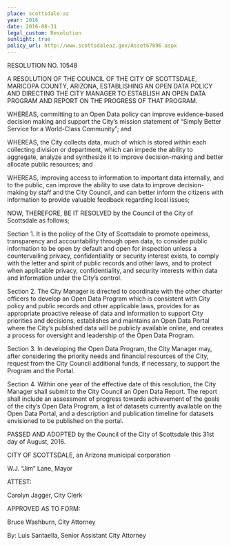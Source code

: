 ```yaml
---
place: scottsdale-az
year: 2016
date: 2016-08-31
legal_custom: Resolution
sunlight: true
policy_url: http://www.scottsdaleaz.gov/Asset67096.aspx
---
```


<p>RESOLUTION NO. 10548</p><p></p><p>A RESOLUTION OF THE COUNCIL OF THE CITY OF SCOTTSDALE, MARICOPA COUNTY, ARIZONA, ESTABLISHING AN OPEN DATA POLICY AND DIRECTING THE CITY MANAGER TO ESTABLISH AN OPEN DATA PROGRAM AND REPORT ON THE PROGRESS OF THAT PROGRAM.</p><p></p><p>WHEREAS, committing to an Open Data policy can improve evidence-based decision making and support the City’s mission statement of “Simply Better Service for a World-Class Community”; and</p><p>WHEREAS, the City collects data, much of which is stored within each collecting division or department, which can impede the ability to aggregate, analyze and synthesize it to improve decision-making and better allocate public resources; and</p><p>WHEREAS, improving access to information to important data internally, and to the public, can improve the ability to use data to improve decision-making by staff and the City Council, and can better inform the citizens with information to provide valuable feedback regarding local issues;</p><p>NOW, THEREFORE, BE IT RESOLVED by the Council of the City of Scottsdale as follows;</p><p>Section 1. It is the policy of the City of Scottsdale to promote opeimess, transparency and accountability through open data, to consider public information to be open by default and open for inspection unless a countervailing privacy, confidentiality or security interest exists, to comply with the letter and spirit of public records and other laws, and to protect when applicable privacy, confidentiality, and security interests within data and information under the City’s control.</p><p>Section 2. The City Manager is directed to coordinate with the other charter officers to develop an Open Data Program which is consistent with City policy and public records and other applicable laws, provides for as appropriate proactive release of data and information to support City priorities and decisions, establishes and maintains an Open Data Portal where the City’s published data will be publicly available online, and creates a process for oversight and leadership of the Open Data Program.</p><p>Section 3. In developing the Open Data Program, the City Manager may, after considering the priority needs and financial resources of the City, request from the City Council additional funds, if necessary, to support the Program and the Portal.</p><p>Section 4. Within one year of the effective date of this resolution, the City Manager shall submit to the City Council an Open Data Report. The report shall include an assessment of progress towards achievement of the goals of the city’s Open Data Program, a list of datasets currently available on the Open Data Portal, and a description and publication timeline for datasets envisioned to be published on the portal.</p><p></p><p>PASSED AND ADOPTED by the Council of the City of Scottsdale this 31st day of August, 2016.</p><p></p><p>CITY OF SCOTTSDALE, an Arizona municipal corporation</p><p>W.J. “Jim” Lane, Mayor</p><p></p><p>ATTEST:</p><p>Carolyn Jagger, City Clerk</p><p></p><p>APPROVED AS TO FORM:</p><p>Bruce Washburn, City Attorney</p><p>By: Luis Santaella, Senior Assistant City Attorney</p>
